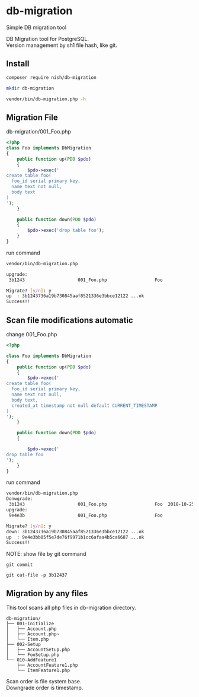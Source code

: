 # db-migration
Simple DB migration tool


DB Migration tool for PostgreSQL.  
Version management by sh1 file hash, like git.

## Install

```bash
composer require nish/db-migration

mkdir db-migration

vendor/bin/db-migration.php -h
```

## Migration File

db-migration/001_Foo.php

```php
<?php
class Foo implements DbMigration
{
    public function up(PDO $pdo)
    {
        $pdo->exec('
create table foo(
  foo_id serial primary key,
  name text not null,
  body text
)
');
    }

    public function down(PDO $pdo)
    {
        $pdo->exec('drop table foo');
    }
}
```

run command

```bash
vendor/bin/db-migration.php

upgrade:
 3b1243                    001_Foo.php                  Foo                     

Migrate? [y/n]: y
up  : 3b1243736a19b730845aaf8521336e3bbce12122 ...ok
Success!!
```


## Scan file modifications automatic

change 001_Foo.php

```php
<?php

class Foo implements DbMigration
{
    public function up(PDO $pdo)
    {
        $pdo->exec('
create table foo(
  foo_id serial primary key,
  name text not null,
  body text,
  created_at timestamp not null default CURRENT_TIMESTAMP
)
');
    }

    public function down(PDO $pdo)
    {

        $pdo->exec('
drop table foo
');
    }
}
```

run command

```bash
vendor/bin/db-migration.php
Donwgrade:
 3b1243                    001_Foo.php                  Foo  2018-10-25 18:33:56
upgrade:
 9e4e3b                    001_Foo.php                  Foo                     

Migrate? [y/n]: y
down: 3b1243736a19b730845aaf8521336e3bbce12122 ...ok
up  : 9e4e3bb05f5e7de76f9971b1cc6afaa4b5ca6687 ...ok
Success!!
```

NOTE:
show file by git command

```
git commit

git cat-file -p 3b12437
```

## Migration by any files

This tool scans all php files in db-migration directory.

```
db-migration/
├── 001-Initialize
│   ├── Account.php
│   ├── Account.php~
│   └── Item.php
├── 002-Setup
│   ├── AccountSetup.php
│   └── FooSetup.php
└── 010-AddFeature1
    ├── AccountFeature1.php
    └── ItemFeature1.php
```

Scan order is file system base.  
Downgrade order is timestamp.
